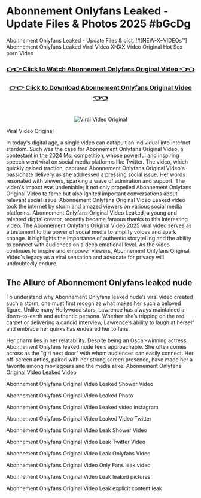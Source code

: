 # Abonnement Onlyfans Leaked - Update Files & Photos 2025 #bGcDg

Abonnement Onlyfans Leaked - Update Files & pict. !#[NEW-X~VIDEOs™] Abonnement Onlyfans Leaked Viral Video XNXX Video Original Hot Sex porn Video
<br>
<div align="center">
<h3><a href="https://links2leaks.com?utm_source=abonnement&utm_medium=gitlong" rel="nofollow">👉👉 Click to Watch Abonnement Onlyfans Original Video 👈👈</a></h3>
<h3><a href="https://links2leaks.com?utm_source=abonnement&utm_medium=gitlong" rel="nofollow">👉👉 Click to Download Abonnement Onlyfans Original Video 👈👈</a></h3>
<br>
<a href="https://links2leaks.com?utm_source=abonnement&utm_medium=gitlong" rel="nofollow"><img src="https://i.ibb.co/Gkj2r4b/banner.png" alt="Viral Video Original" style="max-width: 100%; display: inline-block;" data-target="animated-image.originalImage"></a>
</div>

Viral Video Original

In today's digital age, a single video can catapult an individual into internet stardom. Such was the case for Abonnement Onlyfans Original Video, a contestant in the 2024 Ms. competition, whose powerful and inspiring speech went viral on social media platforms like Twitter.
The video, which quickly gained traction, captured Abonnement Onlyfans Original Video's passionate delivery as she addressed a pressing social issue. Her words resonated with viewers, sparking a wave of admiration and support. The video's impact was undeniable; it not only propelled Abonnement Onlyfans Original Video to fame but also ignited important conversations about relevant social issue.
Abonnement Onlyfans Original Video Leaked video took the internet by storm and amazed viewers on various social media platforms. Abonnement Onlyfans Original Video Leaked, a young and talented digital creator, recently became famous thanks to this interesting video.
The Abonnement Onlyfans Original Video 2025 viral video serves as a testament to the power of social media to amplify voices and spark change. It highlights the importance of authentic storytelling and the ability to connect with audiences on a deep emotional level. As the video continues to inspire and empower viewers, Abonnement Onlyfans Original Video's legacy as a viral sensation and advocate for privacy will undoubtedly endure.

<h2>The Allure of Abonnement Onlyfans leaked nude</h2>


To understand why Abonnement Onlyfans leaked nude’s viral video created such a storm, one must first recognize what makes her such a beloved figure. Unlike many Hollywood stars, Lawrence has always maintained a down-to-earth and authentic persona. Whether she’s tripping on the red carpet or delivering a candid interview, Lawrence’s ability to laugh at herself and embrace her quirks has endeared her to fans.

Her charm lies in her relatability. Despite being an Oscar-winning actress, Abonnement Onlyfans leaked nude feels approachable. She often comes across as the "girl next door" with whom audiences can easily connect. Her off-screen antics, paired with her strong screen presence, have made her a favorite among moviegoers and the media alike.
Abonnement Onlyfans Original Video Leaked Video

Abonnement Onlyfans Original Video Leaked Shower Video

Abonnement Onlyfans Original Video Leaked Photo

Abonnement Onlyfans Original Video Leaked video instagram

Abonnement Onlyfans Original Video Leaked Video Twitter

Abonnement Onlyfans Original Video Leak Shower Video

Abonnement Onlyfans Original Video Leak Twitter Video

Abonnement Onlyfans Original Video Leak Onlyfans Video

Abonnement Onlyfans Original Video Only Fans leak video

Abonnement Onlyfans Original Video Leak leaked pictures

Abonnement Onlyfans Original Video Leak explicit content leak